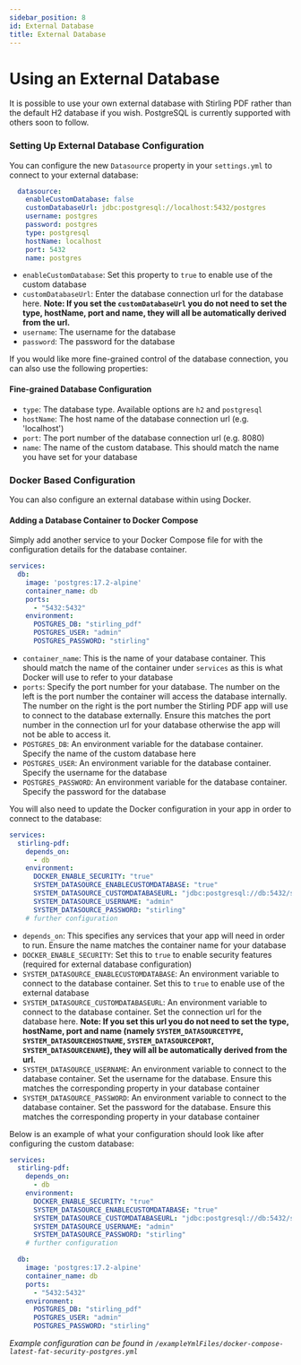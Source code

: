 ```yaml
---
sidebar_position: 8
id: External Database
title: External Database
---
```


# Using an External Database

It is possible to use your own external database with Stirling PDF rather than the default H2 database if you wish. 
PostgreSQL is currently supported with others soon to follow.

### Setting Up External Database Configuration
You can configure the new `Datasource` property in your `settings.yml` to connect to your external database:

```yaml
  datasource:
    enableCustomDatabase: false
    customDatabaseUrl: jdbc:postgresql://localhost:5432/postgres
    username: postgres
    password: postgres
    type: postgresql
    hostName: localhost
    port: 5432 
    name: postgres
```

- `enableCustomDatabase`: Set this property to `true` to enable use of the custom database
- `customDatabaseUrl`: Enter the database connection url for the database here. **Note: If you set the `customDatabaseUrl` you do not need to set the type, hostName, port and name, they will all be automatically derived from the url.**
- `username`: The username for the database
- `password`: The password for the database

If you would like more fine-grained control of the database connection, you can also use the following properties:  

#### Fine-grained Database Configuration
- `type`: The database type. Available options are `h2` and `postgresql`
- `hostName`: The host name of the database connection url (e.g. 'localhost')
- `port`: The port number of the database connection url (e.g. 8080)
- `name`: The name of the custom database. This should match the name you have set for your database

### Docker Based Configuration
You can also configure an external database within using Docker. 

#### Adding a Database Container to Docker Compose
Simply add another service to your Docker Compose file for with the configuration details for the database container. 

```yaml
services:
  db:
    image: 'postgres:17.2-alpine'
    container_name: db
    ports:
      - "5432:5432"
    environment:
      POSTGRES_DB: "stirling_pdf"
      POSTGRES_USER: "admin"
      POSTGRES_PASSWORD: "stirling"
```

- `container_name`: This is the name of your database container. This should match the name of the container under `services` as this is what Docker will use to refer to your database
- `ports`: Specify the port number for your database. The number on the left is the port number the container will access the database internally. The number on the right is the port number the Stirling PDF app will use to connect to the database externally. Ensure this matches the port number in the connection url for your database otherwise the app will not be able to access it.
- `POSTGRES_DB`: An environment variable for the database container. Specify the name of the custom database here
- `POSTGRES_USER`: An environment variable for the database container. Specify the username for the database
- `POSTGRES_PASSWORD`: An environment variable for the database container. Specify the password for the database

You will also need to update the Docker configuration in your app in order to connect to the database: 

```yaml
services:
  stirling-pdf:
    depends_on:
      - db
    environment:
      DOCKER_ENABLE_SECURITY: "true"
      SYSTEM_DATASOURCE_ENABLECUSTOMDATABASE: "true"
      SYSTEM_DATASOURCE_CUSTOMDATABASEURL: "jdbc:postgresql://db:5432/stirling_pdf"
      SYSTEM_DATASOURCE_USERNAME: "admin"
      SYSTEM_DATASOURCE_PASSWORD: "stirling"
    # further configuration
```

- `depends_on`: This specifies any services that your app will need in order to run. Ensure the name matches the container name for your database
- `DOCKER_ENABLE_SECURITY`: Set this to `true` to enable security features (required for external database configuration)
- `SYSTEM_DATASOURCE_ENABLECUSTOMDATABASE`: An environment variable to connect to the database container. Set this to `true` to enable use of the external database
- `SYSTEM_DATASOURCE_CUSTOMDATABASEURL`: An environment variable to connect to the database container. Set the connection url for the database here. **Note: If you set this url you do not need to set the type, hostName, port and name (namely `SYSTEM_DATASOURCETYPE`, `SYSTEM_DATASOURCEHOSTNAME`, `SYSTEM_DATASOURCEPORT`, `SYSTEM_DATASOURCENAME`), they will all be automatically derived from the url.**
- `SYSTEM_DATASOURCE_USERNAME`: An environment variable to connect to the database container. Set the username for the database. Ensure this matches the corresponding property in your database container
- `SYSTEM_DATASOURCE_PASSWORD`: An environment variable to connect to the database container. Set the password for the database. Ensure this matches the corresponding property in your database container

Below is an example of what your configuration should look like after configuring the custom database:

```yaml
services:
  stirling-pdf:
    depends_on:
      - db
    environment:
      DOCKER_ENABLE_SECURITY: "true"
      SYSTEM_DATASOURCE_ENABLECUSTOMDATABASE: "true"
      SYSTEM_DATASOURCE_CUSTOMDATABASEURL: "jdbc:postgresql://db:5432/stirling_pdf"
      SYSTEM_DATASOURCE_USERNAME: "admin"
      SYSTEM_DATASOURCE_PASSWORD: "stirling"
    # further configuration

  db:
    image: 'postgres:17.2-alpine'
    container_name: db
    ports:
      - "5432:5432"
    environment:
      POSTGRES_DB: "stirling_pdf"
      POSTGRES_USER: "admin"
      POSTGRES_PASSWORD: "stirling"
```

*Example configuration can be found in `/exampleYmlFiles/docker-compose-latest-fat-security-postgres.yml`*